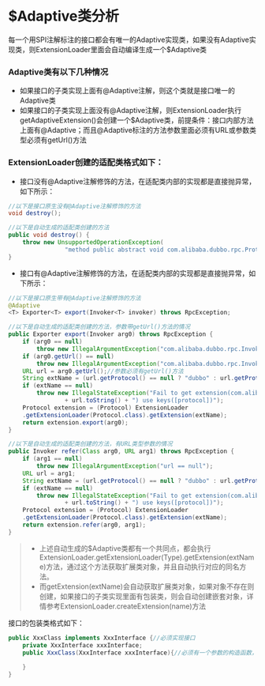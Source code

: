 # $Adaptive类分析

每一个用SPI注解标注的接口都会有唯一的Adaptive实现类，如果没有Adaptive实现类，则ExtensionLoader里面会自动编译生成一个$Adaptive类

### Adaptive类有以下几种情况

- 如果接口的子类实现上面有@Adaptive注解，则这个类就是接口唯一的Adaptive类
- 如果接口的子类实现上面没有@Adaptive注解，则ExtensionLoader执行getAdaptiveExtension()会创建一个$Adaptive类，前提条件：接口内部方法上面有@Adaptive；而且@Adaptive标注的方法参数里面必须有URL或参数类型必须有getUrl()方法

### ExtensionLoader创建的适配类格式如下：

- 接口没有@Adaptive注解修饰的方法，在适配类内部的实现都是直接抛异常，如下所示：

```java
//以下是接口原生没有@Adaptive注解修饰的方法
void destroy();

//以下是自动生成的适配类创建的方法
public void destroy() {
	throw new UnsupportedOperationException(
				"method public abstract void com.alibaba.dubbo.rpc.Protocol.destroy() of interface com.alibaba.dubbo.rpc.Protocol is not adaptive method!");
}
```

- 接口有@Adaptive注解修饰的方法，在适配类内部的实现都是直接抛异常，如下所示：
```java
//以下是接口原生带有@Adaptive注解修饰的方法
@Adaptive
<T> Exporter<T> export(Invoker<T> invoker) throws RpcException;

//以下是自动生成的适配类创建的方法，参数带getUrl()方法的情况
public Exporter export(Invoker arg0) throws RpcException {
	if (arg0 == null)
		throw new IllegalArgumentException("com.alibaba.dubbo.rpc.Invoker argument == null");
	if (arg0.getUrl() == null)
		throw new IllegalArgumentException("com.alibaba.dubbo.rpc.Invoker argument getUrl() == null");
	URL url = arg0.getUrl();//参数必须有getUrl()方法
	String extName = (url.getProtocol() == null ? "dubbo" : url.getProtocol());
	if (extName == null)
		throw new IllegalStateException("Fail to get extension(com.alibaba.dubbo.rpc.Protocol) name from url("
				+ url.toString() + ") use keys([protocol])");
	Protocol extension = (Protocol) ExtensionLoader
    .getExtensionLoader(Protocol.class).getExtension(extName);
	return extension.export(arg0);
}

//以下是自动生成的适配类创建的方法，有URL类型参数的情况
public Invoker refer(Class arg0, URL arg1) throws RpcException {
	if (arg1 == null)
		throw new IllegalArgumentException("url == null");
	URL url = arg1;
	String extName = (url.getProtocol() == null ? "dubbo" : url.getProtocol());
	if (extName == null)
		throw new IllegalStateException("Fail to get extension(com.alibaba.dubbo.rpc.Protocol) name from url("
				+ url.toString() + ") use keys([protocol])");
	Protocol extension = (Protocol) ExtensionLoader
	.getExtensionLoader(Protocol.class).getExtension(extName);
	return extension.refer(arg0, arg1);
}
```

> - 上述自动生成的$Adaptive类都有一个共同点，都会执行ExtensionLoader.getExtensionLoader(Type).getExtension(extName)方法，通过这个方法获取扩展类对象，并且自动执行对应的同名方法。
> - 而getExtension(extName)会自动获取扩展类对象，如果对象不存在则创建，如果接口的子类实现里面有包装类，则会自动创建嵌套对象，详情参考ExtensionLoader.createExtension(name)方法

接口的包装类格式如下：

```java
public XxxClass implements XxxInterface {//必须实现接口
    private XxxInterface xxxInterface;
    public XxxClass(XxxInterface xxxInterface){//必须有一个参数的构造函数，并且类型为接口类型
        
    }
}
```

